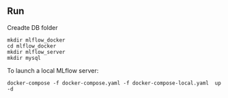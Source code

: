 ## Run

Creadte DB folder
```
mkdir mlflow_docker
cd mlflow_docker
mkdir mlflow_server
mkdir mysql
```

To launch a local MLflow server:
```
docker-compose -f docker-compose.yaml -f docker-compose-local.yaml  up -d
```
